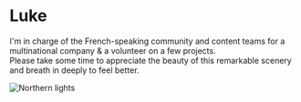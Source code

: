 # Luke

I'm in charge of the French-speaking community and content teams for a multinational company & a volunteer on a few projects.<br /> 
Please take some time to appreciate the beauty of this remarkable scenery and breath in deeply to feel better.

![Northern lights](https://auroratracks.com/wp-content/uploads/2022/08/tours-to-norway-northern-lights.jpg)
